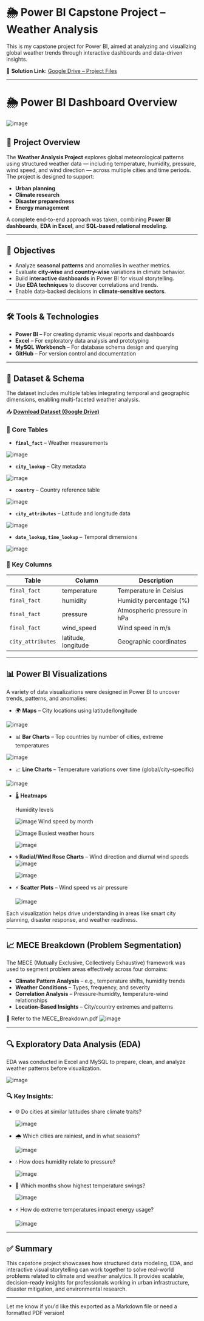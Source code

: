

# 🌦️ Power BI Capstone Project – Weather Analysis

This is my capstone project for Power BI, aimed at analyzing and visualizing global weather trends through interactive dashboards and data-driven insights.

📁 **Solution Link**: [Google Drive – Project Files](https://drive.google.com/drive/folders/18r-Pn4C_DhWSydFqz_iyoVALTq6qrVyX?usp=drive_link)

---
# 🌦️ Power BI Dashboard Overview
![image](https://github.com/user-attachments/assets/32c0c272-20b0-44b2-909e-02f95bc67995)

## 📌 Project Overview

The **Weather Analysis Project** explores global meteorological patterns using structured weather data — including temperature, humidity, pressure, wind speed, and wind direction — across multiple cities and time periods. The project is designed to support:

* **Urban planning**
* **Climate research**
* **Disaster preparedness**
* **Energy management**

A complete end-to-end approach was taken, combining **Power BI dashboards**, **EDA in Excel**, and **SQL-based relational modeling**.

---

## 🎯 Objectives

* Analyze **seasonal patterns** and anomalies in weather metrics.
* Evaluate **city-wise** and **country-wise** variations in climate behavior.
* Build **interactive dashboards** in Power BI for visual storytelling.
* Use **EDA techniques** to discover correlations and trends.
* Enable data-backed decisions in **climate-sensitive sectors**.

---

## 🛠️ Tools & Technologies

* **Power BI** – For creating dynamic visual reports and dashboards
* **Excel** – For exploratory data analysis and prototyping
* **MySQL Workbench** – For database schema design and querying
* **GitHub** – For version control and documentation

---

## 🧰 Dataset & Schema

The dataset includes multiple tables integrating temporal and geographic dimensions, enabling multi-faceted weather analysis.

📥 **[Download Dataset (Google Drive)](https://drive.google.com/drive/folders/18r-Pn4C_DhWSydFqz_iyoVALTq6qrVyX?usp=drive_link)**

### 📂 Core Tables

* **`final_fact`** – Weather measurements
  
![image](https://github.com/user-attachments/assets/8e1fc06c-9a4d-4ece-bb88-5ab1caf71e56)

* **`city_lookup`** – City metadata
  
![image](https://github.com/user-attachments/assets/701dfaed-7011-49ab-845f-355669e52a06)

* **`country`** – Country reference table
  
![image](https://github.com/user-attachments/assets/05b451f1-146f-4fe8-a652-e988b97cd1ba)

* **`city_attributes`** – Latitude and longitude data
  
![image](https://github.com/user-attachments/assets/e3c12351-71c6-4434-811a-e379e455fc6f)

* **`date_lookup`, `time_lookup`** – Temporal dimensions
  
![image](https://github.com/user-attachments/assets/f256b52f-890b-4b66-8d72-76c00f80a77c)

### 🔑 Key Columns

| Table             | Column              | Description                 |
| ----------------- | ------------------- | --------------------------- |
| `final_fact`      | temperature         | Temperature in Celsius      |
| `final_fact`      | humidity            | Humidity percentage (%)     |
| `final_fact`      | pressure            | Atmospheric pressure in hPa |
| `final_fact`      | wind\_speed         | Wind speed in m/s           |
| `city_attributes` | latitude, longitude | Geographic coordinates      |

---

## 📊 Power BI Visualizations

A variety of data visualizations were designed in Power BI to uncover trends, patterns, and anomalies:

* 🌍 **Maps** – City locations using latitude/longitude
  
![image](https://github.com/user-attachments/assets/9ef3f3ba-71cb-4f79-bfc0-2d2812d4c641)

* 📊 **Bar Charts** – Top countries by number of cities, extreme temperatures
  
![image](https://github.com/user-attachments/assets/444c7b4e-0f5b-49ea-b275-8fb5104c0868)

* 📈 **Line Charts** – Temperature variations over time (global/city-specific)
  
![image](https://github.com/user-attachments/assets/ae05a67f-6745-46b4-a348-620d9af47b44)

* 🌡️ **Heatmaps**

  Humidity levels
  
  ![image](https://github.com/user-attachments/assets/47b94d16-5230-4ec5-b152-aef4918f3598)
   Wind speed by month
  
  ![image](https://github.com/user-attachments/assets/034408b9-7924-4478-83c7-0036d281f1e3)
  Busiest weather hours
  
  ![image](https://github.com/user-attachments/assets/dbfb5e30-bd4a-4ed9-979e-bce8b75f2e3e)

* 🌀 **Radial/Wind Rose Charts** – Wind direction and diurnal wind speeds
  ![image](https://github.com/user-attachments/assets/a5d7db61-67b0-4f9a-bdb2-34271f4d7256)
  
  ![image](https://github.com/user-attachments/assets/2f72dae1-86c4-4c6f-9586-b23ea3a00751)

* ⚡ **Scatter Plots** – Wind speed vs air pressure
  
  ![image](https://github.com/user-attachments/assets/edc7f017-e15b-4a24-83be-095a2a024b05)

Each visualization helps drive understanding in areas like smart city planning, disaster response, and weather readiness.

---

## 📈 MECE Breakdown (Problem Segmentation)

The MECE (Mutually Exclusive, Collectively Exhaustive) framework was used to segment problem areas effectively across four domains:

* **Climate Pattern Analysis** – e.g., temperature shifts, humidity trends
* **Weather Conditions** – Types, frequency, and severity
* **Correlation Analysis** – Pressure-humidity, temperature-wind relationships
* **Location-Based Insights** – City/country extremes and patterns

📄 Refer to the MECE\_Breakdown.pdf
![image](https://github.com/user-attachments/assets/6dd26ff2-443e-4bad-9346-74bea7246dd0)

---

## 🔍 Exploratory Data Analysis (EDA)

EDA was conducted in Excel and MySQL to prepare, clean, and analyze weather patterns before visualization.

![image](https://github.com/user-attachments/assets/c82ebdcc-7617-4e51-a2b4-55b23d7890e4)

### 🔍 Key Insights:

* 🌐 Do cities at similar latitudes share climate traits?
  
  ![image](https://github.com/user-attachments/assets/5de1eadb-51f4-477a-9a61-e47443011f78)

* 🌧️ Which cities are rainiest, and in what seasons?
  
  ![image](https://github.com/user-attachments/assets/1277ab5a-caef-4a16-9c61-d3aba9b95ad1)

* 💧 How does humidity relate to pressure?
  
  ![image](https://github.com/user-attachments/assets/c9ee6af6-1982-42be-a420-b33c362b9f85)

* 📆 Which months show highest temperature swings?
  
  ![image](https://github.com/user-attachments/assets/722631f6-26e1-4abb-aa93-e458f14d8b69)

* ⚡ How do extreme temperatures impact energy usage?
  
  ![image](https://github.com/user-attachments/assets/1515747c-af99-4db4-b5de-d31a51ca0878)

---

## ✅ Summary

This capstone project showcases how structured data modeling, EDA, and interactive visual storytelling can work together to solve real-world problems related to climate and weather analytics. It provides scalable, decision-ready insights for professionals working in urban infrastructure, disaster mitigation, and environmental research.

---

Let me know if you'd like this exported as a Markdown file or need a formatted PDF version!

